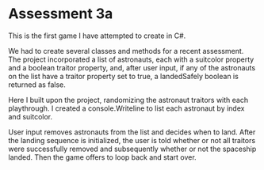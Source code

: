 # Assessment 3a
This is the first game I have attempted to create in C#.

We had to create several classes and methods for a recent assessment. The project incorporated a list of astronauts, each with a suitcolor property and a boolean traitor property, and, after user input, if any of the astronauts on the list have a traitor property set to true, a landedSafely boolean is returned as false.

Here I built upon the project, randomizing the astronaut traitors with each playthrough. I created a console.Writeline to list each astronaut by index and suitcolor. 

User input removes astronauts from the list and decides when to land. After the landing sequence is initialized, the user is told whether or not all traitors were successfully removed and subsequently whether or not the spaceship landed. Then the game offers to loop back and start over.